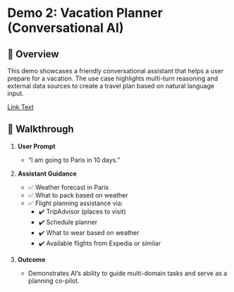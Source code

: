 # Demo 2: Vacation Planner (Conversational AI)

## 📘 Overview

This demo showcases a friendly conversational assistant that helps a user prepare for a vacation. The use case highlights multi-turn reasoning and external data sources to create a travel plan based on natural language input.

[Link Text](https://example.com)

## 🚶 Walkthrough

1. **User Prompt**
   - “I am going to Paris in 10 days.”

2. **Assistant Guidance**
   - ✅ Weather forecast in Paris
   - ✅ What to pack based on weather
   - ✅ Flight planning assistance via:
     - ✔️ TripAdvisor (places to visit)
     - ✔️ Schedule planner
     - ✔️ What to wear based on weather
     - ✔️ Available flights from Expedia or similar

3. **Outcome**
   - Demonstrates AI’s ability to guide multi-domain tasks and serve as a planning co-pilot.
